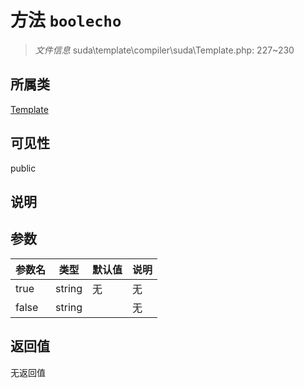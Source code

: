 # 方法 `boolecho`

> *文件信息* suda\template\compiler\suda\Template.php: 227~230

## 所属类 

[Template](../Template.md)

## 可见性

public

## 说明



## 参数


| 参数名 | 类型 | 默认值 | 说明 |
|--------|-----|-------|-------|
| true |  string | 无 | 无 |
| false |  string |  | 无 |



## 返回值

无返回值
